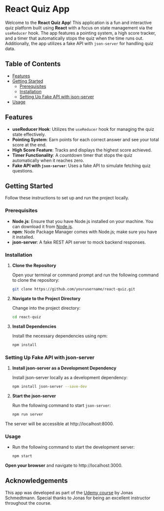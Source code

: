 # React Quiz App

Welcome to the **React Quiz App**! This application is a fun and interactive quiz platform built using **React** with a focus on state management via the `useReducer` hook. The app features a pointing system, a high score tracker, and a timer that automatically stops the quiz when the time runs out. Additionally, the app utilizes a fake API with `json-server` for handling quiz data.

## Table of Contents

- [Features](#features)
- [Getting Started](#getting-started)
  - [Prerequisites](#prerequisites)
  - [Installation](#installation)
  - [Setting Up Fake API with json-server](#setting-up-fake-api-with-json-server)
- [Usage](#usage)

## Features

- **useReducer Hook**: Utilizes the `useReducer` hook for managing the quiz state effectively.
- **Pointing System**: Earn points for each correct answer and see your total score at the end.
- **High Score Feature**: Tracks and displays the highest score achieved.
- **Timer Functionality**: A countdown timer that stops the quiz automatically when it reaches zero.
- **Fake API with `json-server`**: Uses a fake API to simulate fetching quiz questions.

## Getting Started

Follow these instructions to set up and run the project locally.

### Prerequisites

- **Node.js**: Ensure that you have Node.js installed on your machine. You can download it from [Node.js](https://nodejs.org/).
- **npm**: Node Package Manager comes with Node.js; make sure you have it installed.
- **json-server**: A fake REST API server to mock backend responses.

### Installation

1. **Clone the Repository**

   Open your terminal or command prompt and run the following command to clone the repository:

   ```bash
   git clone https://github.com/yourusername/react-quiz.git
2. **Navigate to the Project Directory**

   Change into the project directory:
    ```bash
   cd react-quiz
    
3. **Install Dependencies**
   
   Install the necessary dependencies using npm:
   ```bash
   npm install
   
### Setting Up Fake API with json-server

1. **Install json-server as a Development Dependency**
   
   Install json-server locally as a development dependency:
   ```bash
   npm install json-server --save-dev
2. **Start the json-server**

   Run the following command to start `json-server`:
   ```bash
   npm run server
  The server will be accessible at http://localhost:8000.
   
### Usage
* Run the following command to start the development server:
  ```bash
  npm start
 **Open your browser** and navigate to http://localhost:3000.

 ## Acknowledgements
This app was developed as part of the [Udemy course](https://www.udemy.com/course/the-ultimate-react-course/) by Jonas Schmedtmann. Special thanks to Jonas for being an excellent instructor throughout the course.
